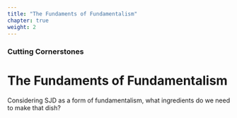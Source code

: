 ```yaml
---
title: "The Fundaments of Fundamentalism"
chapter: true
weight: 2
---
```

### Cutting Cornerstones
# The Fundaments of Fundamentalism

Considering SJD as a form of fundamentalism, what ingredients do we need to make that dish?
